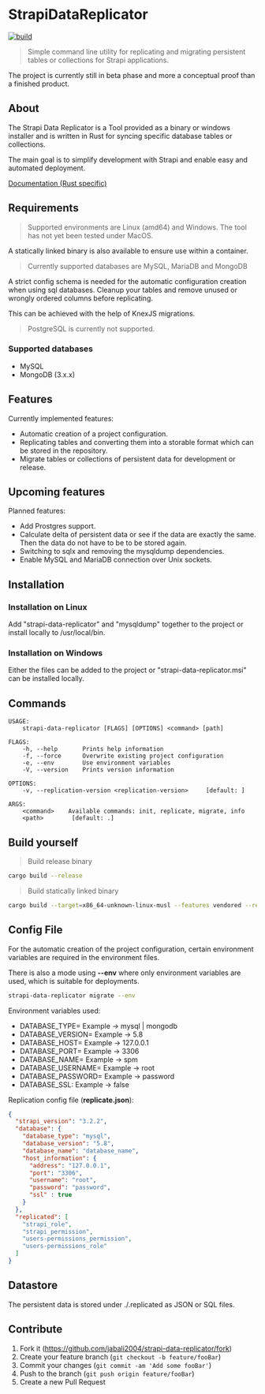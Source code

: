 # StrapiDataReplicator

[![build](https://github.com/jabali2004/strapi-data-replicator/actions/workflows/build.yml/badge.svg)](https://github.com/jabali2004/strapi-data-replicator/actions/workflows/build.yml)

> Simple command line utility for replicating and migrating persistent tables or collections for Strapi applications.

The project is currently still in beta phase and more a conceptual proof than a finished product.

## About

The Strapi Data Replicator is a Tool provided as a binary or windows installer and is written in Rust for syncing
specific database tables or collections.

The main goal is to simplify development with Strapi and enable easy and automated deployment.

[Documentation (Rust specific)](https://jabali2004.github.io/strapi-data-replicator/strapi_data_replicator/index.html)

## Requirements

> Supported environments are Linux (amd64) and Windows. The tool has not yet been tested under MacOS.

A statically linked binary is also available to ensure use within a container.

> Currently supported databases are MySQL, MariaDB and MongoDB

A strict config schema is needed for the automatic configuration creation when using sql databases. Cleanup your tables
and remove unused or wrongly ordered columns before replicating.

This can be achieved with the help of KnexJS migrations.

> PostgreSQL is currently not supported.

### Supported databases

* MySQL
* MongoDB (3.x.x)

## Features

Currently implemented features:

- Automatic creation of a project configuration.
- Replicating tables and converting them into a storable format which can be stored in the repository.
- Migrate tables or collections of persistent data for development or release.

## Upcoming features

Planned features:

- Add Prostgres support.
- Calculate delta of persistent data or see if the data are exactly the same. Then the data do not have to be to be
  stored again.
- Switching to sqlx and removing the mysqldump dependencies.
- Enable MySQL and MariaDB connection over Unix sockets.

## Installation

### Installation on Linux

Add "strapi-data-replicator" and "mysqldump" together to the project or install locally to /usr/local/bin.

### Installation on Windows

Either the files can be added to the project or "strapi-data-replicator.msi" can be installed locally.

## Commands

```` none
USAGE:
    strapi-data-replicator [FLAGS] [OPTIONS] <command> [path]

FLAGS:
    -h, --help       Prints help information
    -f, --force      Overwrite existing project configuration
    -e, --env        Use environment variables
    -V, --version    Prints version information

OPTIONS:
    -v, --replication-version <replication-version>     [default: ]

ARGS:
    <command>    Available commands: init, replicate, migrate, info
    <path>        [default: .]
````

## Build yourself

> Build release binary

```` sh
cargo build --release
````

> Build statically linked binary

```` sh
cargo build --target=x86_64-unknown-linux-musl --features vendored --release
````

## Config File

For the automatic creation of the project configuration, certain environment variables are required in the environment
files.

There is also a mode using **--env** where only environment variables are used, which is suitable for deployments.

```` sh
strapi-data-replicator migrate --env
````

Environment variables used:

- DATABASE_TYPE= Example -> mysql | mongodb
- DATABASE_VERSION= Example -> 5.8
- DATABASE_HOST= Example -> 127.0.0.1
- DATABASE_PORT= Example -> 3306
- DATABASE_NAME= Example -> spm
- DATABASE_USERNAME= Example -> root
- DATABASE_PASSWORD= Example -> password
- DATABASE_SSL: Example -> false

Replication config file (**replicate.json**):

```` json
{
  "strapi_version": "3.2.2",
  "database": {
    "database_type": "mysql",
    "database_version": "5.8",
    "database_name": "database_name",
    "host_information": {
      "address": "127.0.0.1",
      "port": "3306",
      "username": "root",
      "password": "password",
      "ssl" : true
    }
  },
  "replicated": [
    "strapi_role",
    "strapi_permission",
    "users-permissions_permission",
    "users-permissions_role"
  ]
}

````

## Datastore

The persistent data is stored under ./.replicated as JSON or SQL files.

## Contribute

1. Fork it (https://github.com/jabali2004/strapi-data-replicator/fork)
2. Create your feature branch (`git checkout -b feature/fooBar`)
3. Commit your changes (`git commit -am 'Add some fooBar'`)
4. Push to the branch (`git push origin feature/fooBar`)
5. Create a new Pull Request
